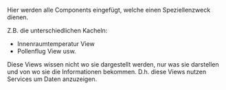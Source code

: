 Hier werden alle Components eingefügt, welche einen Speziellenzweck dienen.

Z.B. die unterschiedlichen Kacheln:
- Innenraumtemperatur View 
- Pollenflug View 
usw. 

Diese Views wissen nicht wo sie dargestellt werden, nur was sie darstellen und von wo sie die Informationen bekommen. 
D.h. diese Views nutzen Services um Daten anzuzeigen.